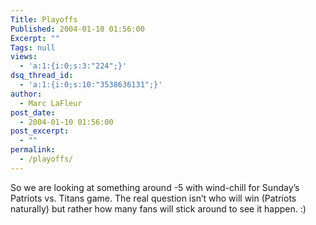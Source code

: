 ```yaml
---
Title: Playoffs
Published: 2004-01-10 01:56:00
Excerpt: ""
Tags: null
views:
  - 'a:1:{i:0;s:3:"224";}'
dsq_thread_id:
  - 'a:1:{i:0;s:10:"3538636131";}'
author:
  - Marc LaFleur
post_date:
  - 2004-01-10 01:56:00
post_excerpt:
  - ""
permalink:
  - /playoffs/
---
```

<div class="Section1"> <p>So we are looking at something around -5 with wind-chill for Sunday&rsquo;s Patriots vs. Titans game. The real question isn&rsquo;t who will win (Patriots naturally) but rather how many fans will stick around to see it happen. :)&nbsp;</p></div>